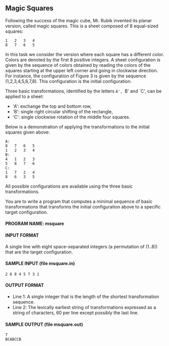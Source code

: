 ## Magic Squares

Following the success of the magic cube, Mr. Rubik invented its planar version, called magic squares. This is a sheet composed of 8 equal-sized squares:
```
1	2	3	4
8	7	6	5
```

In this task we consider the version where each square has a different color. Colors are denoted by the first 8 positive integers. A sheet configuration is given by the sequence of colors obtained by reading the colors of the squares starting at the upper left corner and going in clockwise direction. For instance, the configuration of Figure 3 is given by the sequence (1,2,3,4,5,6,7,8). This configuration is the initial configuration.

Three basic transformations, identified by the letters `A', `B' and `C', can be applied to a sheet:

* 'A': exchange the top and bottom row,
* 'B': single right circular shifting of the rectangle,
* 'C': single clockwise rotation of the middle four squares.

Below is a demonstration of applying the transformations to the initial squares given above:
```
A:	
8	7	6	5
1	2	3	4
B:	
4	1	2	3
5	8	7	6
C:	
1	7	2	4
8	6	3	5
```

All possible configurations are available using the three basic transformations.

You are to write a program that computes a minimal sequence of basic transformations that transforms the initial configuration above to a specific target configuration.

#### PROGRAM NAME: msquare

#### INPUT FORMAT

A single line with eight space-separated integers (a permutation of (1..8)) that are the target configuration.

#### SAMPLE INPUT (file msquare.in)
```
2 6 8 4 5 7 3 1 
```

#### OUTPUT FORMAT

* Line 1:	A single integer that is the length of the shortest transformation sequence.
* Line 2:	The lexically earliest string of transformations expressed as a string of characters, 60 per line except possibly the last line.

#### SAMPLE OUTPUT (file msquare.out)
```
7
BCABCCB
```
